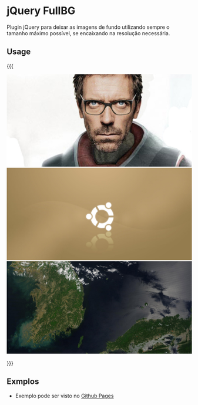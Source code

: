 # jQuery FullBG

Plugin jQuery para deixar as imagens de fundo utilizando sempre o tamanho máximo possível, se encaixando na resolução necessária.

## Usage
{{{
<div class="full-bg" id="full-bg">
    <img src="img/bg-1.jpg" class="full-bg-img" />
    <img src="img/bg-2.jpg" class="full-bg-img full-bg-img-hidden" />
    <img src="img/bg-3.jpg" class="full-bg-img full-bg-img-hidden" />
</div>

<script>
    $(function() {
        $('.full-bg').fullBG();
    });
</script>
}}}

## Exmplos 
- Exemplo pode ser visto no [Github Pages](http://luisdalmolin.github.com/jquery-fullbg/)